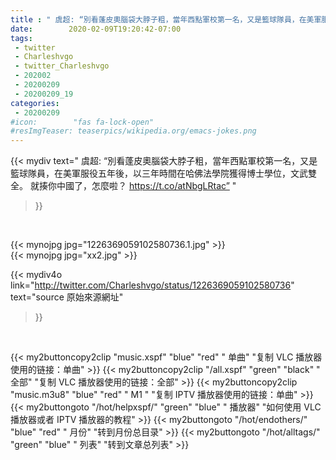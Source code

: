 ```yaml
---
title : " 虞超: “別看蓬皮奧腦袋大脖子粗，當年西點軍校第一名，又是籃球隊員，在美軍服役五年後，以三年時間在哈佛法學院獲得博士學位，文武雙全。&#10;就揍你中國了，怎麼啦？&#10;https://t.co/atNbgLRtac”  "
date:        2020-02-09T19:20:42-07:00
tags:
 - twitter
 - Charleshvgo
 - twitter_Charleshvgo
 - 202002
 - 20200209
 - 20200209_19
categories:
 - 20200209
#icon:        "fas fa-lock-open"
#resImgTeaser: teaserpics/wikipedia.org/emacs-jokes.png
---
```


{{< mydiv text=" 虞超: “別看蓬皮奧腦袋大脖子粗，當年西點軍校第一名，又是籃球隊員，在美軍服役五年後，以三年時間在哈佛法學院獲得博士學位，文武雙全。&#10;就揍你中國了，怎麼啦？&#10;https://t.co/atNbgLRtac”  "
>}}
<br>


 {{< mynojpg jpg="1226369059102580736.1.jpg" >}}<br> 
 {{< mynojpg jpg="xx2.jpg" >}}<br>  



{{< mydiv4o link="http://twitter.com/Charleshvgo/status/1226369059102580736"
text="source 原始來源網址"
>}}


<br>



{{< my2buttoncopy2clip "music.xspf"        "blue"   "red"    " 单曲"  "复制 VLC 播放器使用的链接：单曲" >}} {{< my2buttoncopy2clip "/all.xspf"         "green"  "black"  " 全部"  "复制 VLC 播放器使用的链接：全部" >}} {{< my2buttoncopy2clip "music.m3u8"        "blue"   "red"    " M1 "    "复制 IPTV 播放器使用的链接：单曲" >}} {{< my2buttongoto      "/hot/helpxspf/"    "green"  "blue"   " 播放器" "如何使用 VLC 播放器或者 IPTV 播放器的教程" >}} {{< my2buttongoto      "/hot/endothers/"   "blue"   "red"    " 月份"   "转到月份总目录" >}} {{< my2buttongoto      "/hot/alltags/"     "green"  "blue"   " 列表"   "转到文章总列表" >}} 

